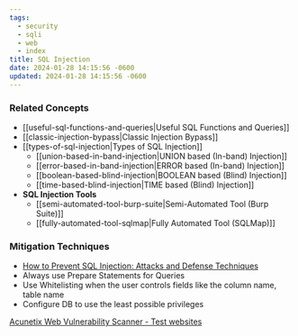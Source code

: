 ```yaml
---
tags:
  - security
  - sqli
  - web
  - index
title: SQL Injection
date: 2024-01-28 14:15:56 -0600
updated: 2024-01-28 14:15:56 -0600
---
```


### Related Concepts

* [[useful-sql-functions-and-queries|Useful SQL Functions and Queries]]
* [[classic-injection-bypass|Classic Injection Bypass]]
* [[types-of-sql-injection|Types of SQL Injection]]
	* [[union-based-in-band-injection|UNION based (In-band) Injection]]
	* [[error-based-in-band-injection|ERROR based (In-band) Injection]]
	* [[boolean-based-blind-injection|BOOLEAN based (Blind) Injection]]
	* [[time-based-blind-injection|TIME based (Blind) Injection]]
* **SQL Injection Tools**
	* [[semi-automated-tool-burp-suite|Semi-Automated Tool (Burp Suite)]]
	* [[fully-automated-tool-sqlmap|Fully Automated Tool (SQLMap)]]

### Mitigation Techniques

* [How to Prevent SQL Injection: Attacks and Defense Techniques](https://www.ptsecurity.com/ww-en/analytics/knowledge-base/how-to-prevent-sql-injection-attacks/)
* Always use Prepare Statements for Queries
* Use Whitelisting when the user controls fields like the column name, table name
* Configure DB to use the least possible privileges

[Acunetix Web Vulnerability Scanner - Test websites](http://www.vulnweb.com/)
